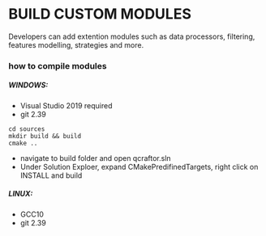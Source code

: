 # BUILD CUSTOM MODULES

Developers can add extention modules such as data processors, filtering, features modelling, strategies and more.


### how to compile modules

##### WINDOWS: 
- Visual Studio 2019 required
- git 2.39

```
cd sources
mkdir build && build
cmake ..
```

- navigate to build folder and open qcraftor.sln
- Under Solution Exploer, expand CMakePredifinedTargets, right click on INSTALL and build

##### LINUX: 
- GCC10
- git 2.39
